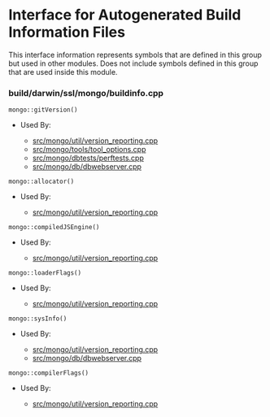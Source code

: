 
# Interface for Autogenerated Build Information Files
This interface information represents symbols that are defined in this group but used in other modules.  Does not include symbols defined in this group that are used inside this module.

### build/darwin/ssl/mongo/buildinfo.cpp

<div></div>

    mongo::gitVersion()

- Used By:

    - [src/mongo/util/version\_reporting.cpp](../../../../utilities/utilities)
    - [src/mongo/tools/tool\_options.cpp](../../../../tools/tools)
    - [src/mongo/dbtests/perftests.cpp](../../../../tests/unit\_tests)
    - [src/mongo/db/dbwebserver.cpp](../../../../network/web\_server)

<div></div>

    mongo::allocator()

- Used By:

    - [src/mongo/util/version\_reporting.cpp](../../../../utilities/utilities)

<div></div>

    mongo::compiledJSEngine()

- Used By:

    - [src/mongo/util/version\_reporting.cpp](../../../../utilities/utilities)

<div></div>

    mongo::loaderFlags()

- Used By:

    - [src/mongo/util/version\_reporting.cpp](../../../../utilities/utilities)

<div></div>

    mongo::sysInfo()

- Used By:

    - [src/mongo/util/version\_reporting.cpp](../../../../utilities/utilities)
    - [src/mongo/db/dbwebserver.cpp](../../../../network/web\_server)

<div></div>

    mongo::compilerFlags()

- Used By:

    - [src/mongo/util/version\_reporting.cpp](../../../../utilities/utilities)

